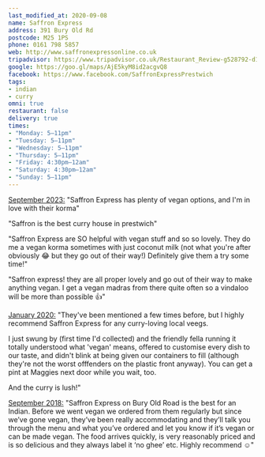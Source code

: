 ```yaml
---
last_modified_at: 2020-09-08
name: Saffron Express
address: 391 Bury Old Rd 
postcode: M25 1PS
phone: 0161 798 5857
web: http://www.saffronexpressonline.co.uk
tripadvisor: https://www.tripadvisor.co.uk/Restaurant_Review-g528792-d15247605-Reviews-Saffron_Express-Prestwich_Bury_Greater_Manchester_England.html
google: https://goo.gl/maps/AjE5kyM8id2acgvQ8
facebook: https://www.facebook.com/SaffronExpressPrestwich
tags:
- indian
- curry
omni: true
restaurant: false
delivery: true
times:
- "Monday: 5–11pm"
- "Tuesday: 5–11pm"
- "Wednesday: 5–11pm"
- "Thursday: 5–11pm"
- "Friday: 4:30pm–12am"
- "Saturday: 4:30pm–12am"
- "Sunday: 5–11pm"
---
```


[September 2023:](https://www.facebook.com/groups/veganprestwich/posts/1995410127503060) "Saffron Express has plenty of vegan options, and I'm in love with their korma"

"Saffron is the best curry house in prestwich"

"Saffron Express are SO helpful with vegan stuff and so so lovely. They do me a vegan korma sometimes with just coconut milk (not what you're after obviously 😂 but they go out of their way!) Definitely give them a try some time!"

"Saffron express! they are all proper lovely and go out of their way to make anything vegan. I get a vegan madras from there quite often so a vindaloo will be more than possible 👍"

[January 2020:](https://www.facebook.com/groups/veganprestwich/permalink/1009180652792684/) "They've been mentioned a few times before, but I highly recommend Saffron Express for any curry-loving local veegs.

I just swung by (first time I'd collected) and the friendly fella running it totally understood what 'vegan' means, offered to customise every dish to our taste, and didn't blink at being given our containers to fill (although they're not the worst offfenders on the plastic front anyway). You can get a pint at Maggies next door while you wait, too.

And the curry is lush!"

[September 2018:](https://www.facebook.com/groups/veganprestwich/permalink/704028329974586/?comment_id=704036569973762) "Saffron Express on Bury Old Road is the best for an Indian. Before we went vegan we ordered from them regularly but since we’ve gone vegan, they’ve been really accommodating and they’ll talk you through the menu and what you’ve ordered and let you know if it’s vegan or can be made vegan. The food arrives quickly, is very reasonably priced and is so delicious and they always label it ‘no ghee’ etc. Highly recommend ☺️"